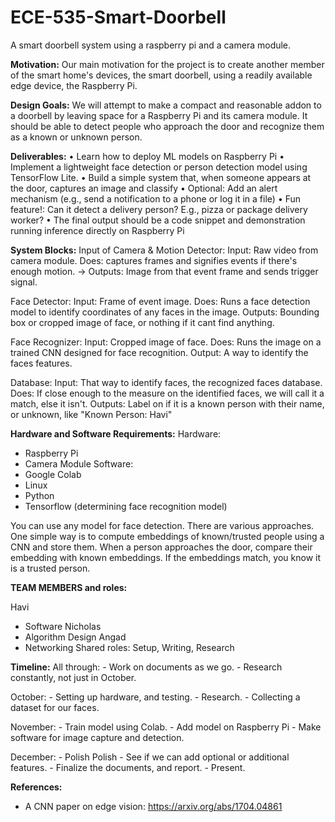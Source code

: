 # ECE-535-Smart-Doorbell
A smart doorbell system using a raspberry pi and a camera module.

**Motivation:**
Our main motivation for the project is to create another member of the smart home's devices, the smart doorbell, using a readily available edge device, the Raspberry Pi.

**Design Goals:**
We will attempt to make a compact and reasonable addon to a doorbell by leaving space for a Raspberry Pi and its camera module. It should be able to detect people who approach the door and recognize them as a known or unknown person. 

**Deliverables:**
• Learn how to deploy ML models on Raspberry Pi
• Implement a lightweight face detection or person detection model using TensorFlow Lite.
• Build a simple system that, when someone appears at the door, captures an image and classify
• Optional: Add an alert mechanism (e.g., send a notification to a phone or log it in a file)
• Fun feature!: Can it detect a delivery person? E.g., pizza or package delivery worker?
• The final output should be a code snippet and demonstration running inference directly on Raspberry Pi

**System Blocks:**
   Input of Camera & Motion Detector: Input: Raw video from camera module. Does: captures frames and signifies events if there's enough motion. -> Outputs: Image from that event frame and sends trigger signal.

   Face Detector: Input: Frame of event image. Does: Runs a face detection model to identify coordinates of any faces in the image. Outputs: Bounding box or cropped image of face, or nothing if it cant find anything.

   Face Recognizer: Input: Cropped image of face. Does: Runs the image on a trained CNN designed for face recognition. Output: A way to identify the faces features.

   Database: Input: That way to identify faces, the recognized faces database. Does: If close enough to the measure on the identified faces, we will call it a match, else it isn't. Outputs: Label on if it is a known person with their name, or unknown, like "Known Person: Havi" 

**Hardware and Software Requirements:**
Hardware:
- Raspberry Pi
- Camera Module 
Software:
- Google Colab
- Linux
- Python
- Tensorflow (determining face recognition model)

You can use any model for face detection. There are various approaches. One simple way is to compute embeddings of known/trusted people using a CNN and store them. When a person approaches the door, compare their embedding with known embeddings. If the embeddings match, you know it is a trusted person.

**TEAM MEMBERS and roles:**

Havi
 - Software
Nicholas 
 - Algorithm Design
Angad
 - Networking
Shared roles: Setup, Writing, Research

**Timeline:**
   All through:
     - Work on documents as we go.
     - Research constantly, not just in October.
     
   October:
    - Setting up hardware, and testing. 
    - Research.
    - Collecting a dataset for our faces.
    
   November:
    - Train model using Colab.
    - Add model on Raspberry Pi
    - Make software for image capture and detection.
    
   December: 
    - Polish Polish
    - See if we can add optional or additional features.
    - Finalize the documents, and report.
    - Present. 
    
**References:**
- A CNN paper on edge vision: https://arxiv.org/abs/1704.04861
